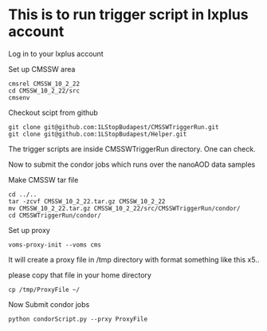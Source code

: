 # This is to run trigger script in lxplus account

Log in to your lxplus account

Set up CMSSW area

```
cmsrel CMSSW_10_2_22
cd CMSSW_10_2_22/src
cmsenv
```
Checkout scipt from github

```
git clone git@github.com:1LStopBudapest/CMSSWTriggerRun.git
git clone git@github.com:1LStopBudapest/Helper.git
```
The trigger scripts are inside CMSSWTriggerRun directory. One can check. 

Now to submit the condor jobs which runs over the nanoAOD data samples

Make CMSSW tar file

```
cd ../..
tar -zcvf CMSSW_10_2_22.tar.gz CMSSW_10_2_22
mv CMSSW_10_2_22.tar.gz CMSSW_10_2_22/src/CMSSWTriggerRun/condor/
cd CMSSWTriggerRun/condor/
```
Set up proxy

```
voms-proxy-init --voms cms
```
It will create a proxy file in /tmp directory with format something like this x5..

please copy that file in your home directory
```
cp /tmp/ProxyFile ~/
```

Now Submit condor jobs
```
python condorScript.py --prxy ProxyFile
```
